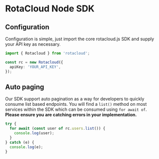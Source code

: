 # RotaCloud Node SDK

## Configuration

Configuration is simple, just import the core rotacloud.js SDK and supply your API key as necessary.

```typescript
import { Rotacloud } from 'rotacloud';

const rc = new Rotacloud({
  apiKey: 'YOUR_API_KEY',
});
```

## Auto paging

Our SDK support auto pagination as a way for developers to quickly consume list based endpoints. You will find a `list()` method on most services within the SDK which can be consumed using `for await of`. **Please ensure you are catching errors in your implementation.**

```typescript
try {
  for await (const user of rc.users.list()) {
    console.log(user);
  }
} catch (e) {
  console.log(e);
}
```
